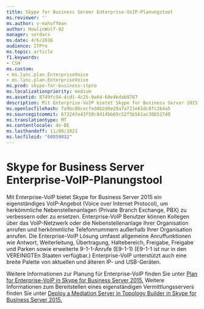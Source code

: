 ```yaml
---
title: Skype for Business Server Enterprise-VoIP-Planungstool
ms.reviewer: ''
ms.author: v-mahoffman
author: HowlinWolf-92
manager: serdars
ms.date: 4/6/2016
audience: ITPro
ms.topic: article
f1.keywords:
- CSH
ms.custom:
- ms.lync.plan.EnterpriseVoice
- ms.lync.plan.EnterpriseVoice
ms.prod: skype-for-business-itpro
ms.localizationpriority: medium
ms.assetid: 8749fc54-4cd1-4c25-9a64-60e4bdab9767
description: Mit Enterprise-VoIP bietet Skype for Business Server 2015 ein eigenständiges VoIP-Angebot (Voice over Internet Protocol), um herkömmliche Nebenstellenanlagen (Private Branch Exchange, PBX) zu verbessern oder zu ersetzen. Enterprise-VoIP Benutzer können Kollegen über das VoIP-Netzwerk oder die Nebenstellenanlage Ihrer Organisation anrufen und herkömmliche Telefonnummern außerhalb Ihrer Organisation anrufen. Die Enterprise-VoIP Lösung umfasst allgemeine Anruffunktionen wie Antwort, Weiterleitung, Übertragung, Haltebereich, Freigabe, Freigabe und Parken sowie erweiterte 9-1-1-Anrufe (E9-1-1) (E9-1-1 ist nur in den VEREINIGTEn Staaten verfügbar.) Enterprise-VoIP unterstützt auch eine breite Palette von aktuellen und älteren IP- und USB-Geräten.
ms.openlocfilehash: fa9bc86cecfed4b2d6e29a7a711e61dc8fc2b4a5
ms.sourcegitcommit: 67324fe43f50c8414bb65c52f5b561ac30b52748
ms.translationtype: MT
ms.contentlocale: de-DE
ms.lasthandoff: 11/08/2021
ms.locfileid: "60859032"
---
```

# <a name="skype-for-business-server-enterprise-voice-planning-tool"></a>Skype for Business Server Enterprise-VoIP-Planungstool
 
Mit Enterprise-VoIP bietet Skype for Business Server 2015 ein eigenständiges VoIP-Angebot (Voice over Internet Protocol), um herkömmliche Nebenstellenanlagen (Private Branch Exchange, PBX) zu verbessern oder zu ersetzen. Enterprise-VoIP Benutzer können Kollegen über das VoIP-Netzwerk oder die Nebenstellenanlage Ihrer Organisation anrufen und herkömmliche Telefonnummern außerhalb Ihrer Organisation anrufen. Die Enterprise-VoIP Lösung umfasst allgemeine Anruffunktionen wie Antwort, Weiterleitung, Übertragung, Haltebereich, Freigabe, Freigabe und Parken sowie erweiterte 9-1-1-Anrufe (E9-1-1) (E9-1-1 ist nur in den VEREINIGTEn Staaten verfügbar.) Enterprise-VoIP unterstützt auch eine breite Palette von aktuellen und älteren IP- und USB-Geräten.
  
Weitere Informationen zur Planung für Enterprise-VoIP finden Sie unter [Plan for Enterprise-VoIP in Skype for Business Server 2015.](../../plan-your-deployment/enterprise-voice-solution/enterprise-voice.md) Weitere Informationen zum Bereitstellen eines eigenständigen Vermittlungsservers finden Sie unter [Deploy a Mediation Server in Topology Builder in Skype for Business Server 2015.](../../deploy/deploy-enterprise-voice/deploy-a-mediation-server.md)
  

